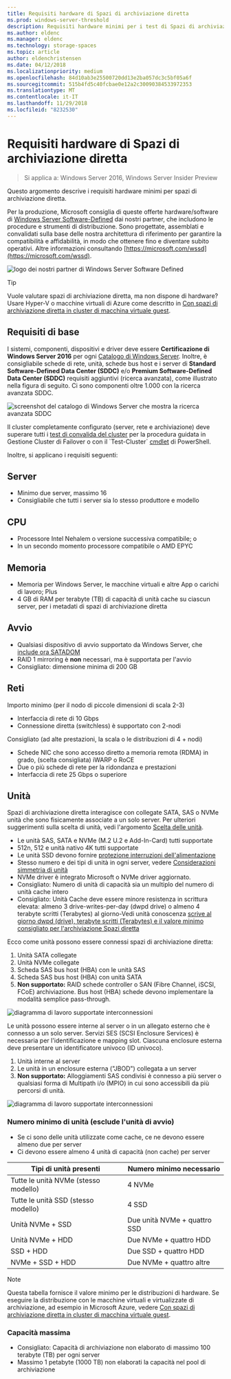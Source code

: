 ```yaml
---
title: Requisiti hardware di Spazi di archiviazione diretta
ms.prod: windows-server-threshold
description: Requisiti hardware minimi per i test di Spazi di archiviazione diretta.
ms.author: eldenc
ms.manager: eldenc
ms.technology: storage-spaces
ms.topic: article
author: eldenchristensen
ms.date: 04/12/2018
ms.localizationpriority: medium
ms.openlocfilehash: 84d10ab3e25500720dd13e2ba057dc3c5bf05a6f
ms.sourcegitcommit: 515b4fd5c40fcbae0e12a2c30090384533972353
ms.translationtype: MT
ms.contentlocale: it-IT
ms.lasthandoff: 11/29/2018
ms.locfileid: "8232530"
---
```

# Requisiti hardware di Spazi di archiviazione diretta

> Si applica a: Windows Server 2016, Windows Server Insider Preview

Questo argomento descrive i requisiti hardware minimi per spazi di archiviazione diretta.

Per la produzione, Microsoft consiglia di queste offerte hardware/software di [Windows Server Software-Defined](https://microsoft.com/wssd) dai nostri partner, che includono le procedure e strumenti di distribuzione. Sono progettate, assemblati e convalidati sulla base delle nostra architettura di riferimento per garantire la compatibilità e affidabilità, in modo che ottenere fino e diventare subito operativi. Altre informazioni consultando [https://microsoft.com/wssd](https://microsoft.com/wssd).

![logo dei nostri partner di Windows Server Software Defined](media/hardware-requirements/wssd-partners.png)

   > [!TIP]
   > Vuole valutare spazi di archiviazione diretta, ma non dispone di hardware? Usare Hyper-V o macchine virtuali di Azure come descritto in [Con spazi di archiviazione diretta in cluster di macchina virtuale guest](storage-spaces-direct-in-vm.md).

## Requisiti di base

I sistemi, componenti, dispositivi e driver deve essere **Certificazione di Windows Server 2016** per ogni [Catalogo di Windows Server](https://www.windowsservercatalog.com). Inoltre, è consigliabile schede di rete, unità, schede bus host e i server di **Standard Software-Defined Data Center (SDDC)** e/o **Premium Software-Defined Data Center (SDDC)** requisiti aggiuntivi (ricerca avanzata), come illustrato nella figura di seguito. Ci sono componenti oltre 1.000 con la ricerca avanzata SDDC.

![screenshot del catalogo di Windows Server che mostra la ricerca avanzata SDDC](media/hardware-requirements/sddc-aqs.png)

Il cluster completamente configurato (server, rete e archiviazione) deve superare tutti i [test di convalida del cluster](https://technet.microsoft.com/library/cc732035(v=ws.10).aspx) per la procedura guidata in Gestione Cluster di Failover o con il `Test-Cluster` [cmdlet](https://docs.microsoft.com/powershell/module/failoverclusters/test-cluster?view=win10-ps) di PowerShell.

Inoltre, si applicano i requisiti seguenti:

## Server

- Minimo due server, massimo 16
- Consigliabile che tutti i server sia lo stesso produttore e modello

## CPU

- Processore Intel Nehalem o versione successiva compatibile; o
- In un secondo momento processore compatibile o AMD EPYC

## Memoria

- Memoria per Windows Server, le macchine virtuali e altre App o carichi di lavoro; Plus
- 4 GB di RAM per terabyte (TB) di capacità di unità cache su ciascun server, per i metadati di spazi di archiviazione diretta

## Avvio

- Qualsiasi dispositivo di avvio supportato da Windows Server, che [include ora SATADOM](https://cloudblogs.microsoft.com/windowsserver/2017/08/30/announcing-support-for-satadom-boot-drives-in-windows-server-2016/)
- RAID 1 mirroring è **non** necessari, ma è supportata per l'avvio
- Consigliato: dimensione minima di 200 GB

## Reti

Importo minimo (per il nodo di piccole dimensioni di scala 2-3)
- Interfaccia di rete di 10 Gbps
- Connessione diretta (switchless) è supportato con 2-nodi

Consigliato (ad alte prestazioni, la scala o le distribuzioni di 4 + nodi)
- Schede NIC che sono accesso diretto a memoria remota (RDMA) in grado, (scelta consigliata) iWARP o RoCE
- Due o più schede di rete per la ridondanza e prestazioni
- Interfaccia di rete 25 Gbps o superiore

## Unità

Spazi di archiviazione diretta interagisce con collegate SATA, SAS o NVMe unità che sono fisicamente associate a un solo server. Per ulteriori suggerimenti sulla scelta di unità, vedi l'argomento [Scelta delle unità](choosing-drives.md).

- Le unità SAS, SATA e NVMe (M.2 U.2 e Add-In-Card) tutti supportate
- 512n, 512 e unità nativo 4K tutti supportate
- Le unità SSD devono fornire [protezione interruzioni dell'alimentazione](https://blogs.technet.microsoft.com/filecab/2016/11/18/dont-do-it-consumer-ssd/)
- Stesso numero e dei tipi di unità in ogni server, vedere [Considerazioni simmetria di unità](drive-symmetry-considerations.md)
- NVMe driver è integrato Microsoft o NVMe driver aggiornato.
- Consigliato: Numero di unità di capacità sia un multiplo del numero di unità cache intero
- Consigliato: Unità Cache deve essere minore resistenza in scrittura elevata: almeno 3 drive-writes-per-day (dwpd drive) o almeno 4 terabyte scritti (Terabytes) al giorno-Vedi unità conoscenza [scrive al giorno dwpd (drive), terabyte scritti (Terabytes) e il valore minimo consigliato per l'archiviazione Spazi diretta](https://blogs.technet.microsoft.com/filecab/2017/08/11/understanding-dwpd-tbw/)

Ecco come unità possono essere connessi spazi di archiviazione diretta:

1. Unità SATA collegate
2. Unità NVMe collegate
3. Scheda SAS bus host (HBA) con le unità SAS
4. Scheda SAS bus host (HBA) con unità SATA
5. **Non supportato:** RAID schede controller o SAN (Fibre Channel, iSCSI, FCoE) archiviazione. Bus host (HBA) schede devono implementare la modalità semplice pass-through.

![diagramma di lavoro supportate interconnessioni](media/hardware-requirements/drive-interconnect-support-1.png)

Le unità possono essere interne al server o in un allegato esterno che è connesso a un solo server. Servizi SES (SCSI Enclosure Services) è necessaria per l'identificazione e mapping slot. Ciascuna enclosure esterna deve presentare un identificatore univoco (ID univoco).

1. Unità interne al server
2. Le unità in un enclosure esterna ("JBOD") collegata a un server
3. **Non supportato:** Alloggiamenti SAS condivisi è connesso a più server o qualsiasi forma di Multipath i/o (MPIO) in cui sono accessibili da più percorsi di unità.

![diagramma di lavoro supportate interconnessioni](media/hardware-requirements/drive-interconnect-support-2.png)

### Numero minimo di unità (esclude l'unità di avvio)

- Se ci sono delle unità utilizzate come cache, ce ne devono essere almeno due per server
- Ci devono essere almeno 4 unità di capacità (non cache) per server

| Tipi di unità presenti   | Numero minimo necessario |
|-----------------------|-------------------------|
| Tutte le unità NVMe (stesso modello) | 4 NVMe                  |
| Tutte le unità SSD (stesso modello)  | 4 SSD                   |
| Unità NVMe + SSD            | Due unità NVMe + quattro SSD          |
| Unità NVMe + HDD            | Due NVMe + quattro HDD          |
| SSD + HDD             | Due SSD + quattro HDD           |
| NVMe + SSD + HDD      | Due NVMe + quattro altre       |

   >[!NOTE]
   > Questa tabella fornisce il valore minimo per le distribuzioni di hardware. Se eseguire la distribuzione con le macchine virtuali e virtualizzate di archiviazione, ad esempio in Microsoft Azure, vedere [Con spazi di archiviazione diretta in cluster di macchina virtuale guest](storage-spaces-direct-in-vm.md).

### Capacità massima

- Consigliato: Capacità di archiviazione non elaborato di massimo 100 terabyte (TB) per ogni server
- Massimo 1 petabyte (1000 TB) non elaborati la capacità nel pool di archiviazione
